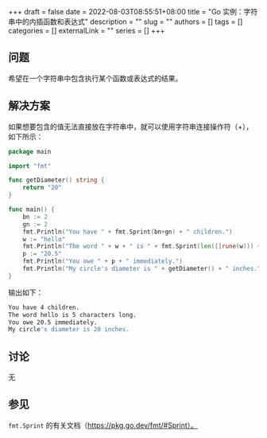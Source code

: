 +++ 
draft = false
date = 2022-08-03T08:55:51+08:00
title = "Go 实例：字符串中的内插函数和表达式"
description = ""
slug = ""
authors = []
tags = []
categories = []
externalLink = ""
series = []
+++

## 问题

希望在一个字符串中包含执行某个函数或表达式的结果。

## 解决方案

如果想要包含的值无法直接放在字符串中，就可以使用字符串连接操作符（+），如下所示：

```go
package main

import "fmt"

func getDiameter() string {
	return "20"
}

func main() {
	bn := 2
	gn := 2
	fmt.Println("You have " + fmt.Sprint(bn+gn) + " children.")
	w := "hello"
	fmt.Println("The word " + w + " is " + fmt.Sprint(len([]rune(w))) + " characters long.")
	p := "20.5"
	fmt.Println("You owe " + p + " immediately.")
	fmt.Println("My circle's diameter is " + getDiameter() + " inches.")
}
```

输出如下：

```bash
You have 4 children.
The word hello is 5 characters long.
You owe 20.5 immediately.
My circle's diameter is 20 inches.
```

## 讨论

无

## 参见

`fmt.Sprint` 的有关文档（https://pkg.go.dev/fmt/#Sprint）。